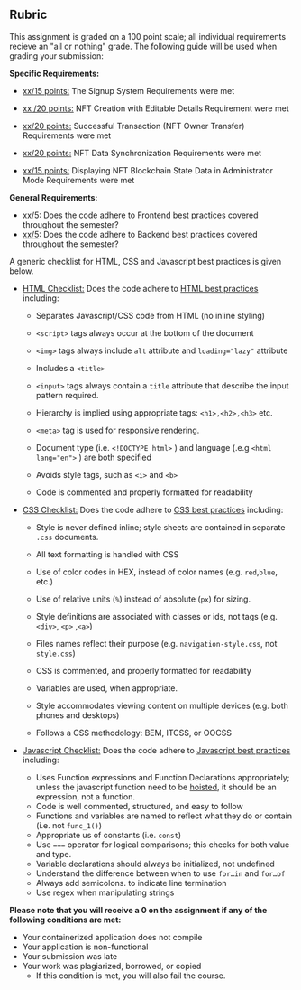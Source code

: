 ﻿
## Rubric

This assignment is graded on a 100 point scale; all individual requirements recieve an "all or nothing" grade. The following guide will be used when grading your submission: 


**Specific Requirements:**

* <u> xx/15 points:</u>  The Signup System Requirements were met 

* <u>xx /20 points:</u>  NFT Creation with Editable Details Requirement were met

* <u>xx/20 points:</u> Successful Transaction (NFT Owner Transfer) Requirements were met

* <u>xx/20 points:</u> NFT Data Synchronization Requirements were met

* <u>xx/15 points:</u> Displaying NFT Blockchain State Data in Administrator Mode Requirements were met


**General Requirements:**

* <u>xx/5</u>: Does the code adhere to Frontend best practices covered throughout the semester?
* <u>xx/5</u>: Does the code adhere to Backend best practices covered throughout the semester?

A generic checklist for HTML, CSS and Javascript best practices is given below. 


* <u>HTML Checklist:</u> Does the code adhere to <u>HTML best practices</u> including:

  * Separates Javascript/CSS code from HTML (no inline styling)

  * `<script>` tags always occur at the bottom of the document

  * `<img>` tags always include `alt` attribute and `loading="lazy"` attribute

  * Includes a `<title>` 

  * `<input>` tags always contain a `title` attribute that describe the input pattern required.

  * Hierarchy is implied using appropriate tags: `<h1>,<h2>,<h3>` etc.

  * `<meta>` tag is used for responsive rendering.

  * Document type (i.e. `<!DOCTYPE html>` ) and language (.e.g `<html lang="en">` ) are both specified 

  * Avoids style tags, such as `<i>` and `<b>`

  * Code is commented and properly formatted for readability

    

* <u>CSS Checklist:</u> Does the code adhere to <u>CSS best practices</u> including:

  * Style is never defined inline; style sheets are contained in separate `.css` documents.

  * All text formatting is handled with CSS

  * Use of color codes in HEX, instead of color names (e.g. `red`,`blue`, etc.)

  * Use of relative units (`%`) instead of absolute (`px`) for sizing.

  * Style definitions are associated with classes or ids, not tags (e.g. `<div>`, `<p>` ,`<a>`)

  * Files names reflect their purpose (e.g. `navigation-style.css`, not `style.css`)

  * CSS is commented, and properly formatted for readability

  * Variables are used, when appropriate.

  * Style accommodates viewing content on multiple devices (e.g. both phones and desktops)

  * Follows a CSS methodology: BEM, ITCSS, or OOCSS

    

* <u>Javascript Checklist:</u> Does the code adhere to <u>Javascript best practices</u> including: 

  * Uses Function expressions and Function Declarations appropriately; unless the javascript function need to be [hoisted](https://developer.mozilla.org/en-US/docs/Glossary/Hoisting), it should be an expression, not a function.
  * Code is well commented, structured, and easy to follow
  * Functions and variables are named to reflect what they do or contain (i.e. not `func_1()`)
  * Appropriate us of constants (i.e. `const`) 
  * Use `===` operator for logical comparisons; this checks for both value and type.
  * Variable declarations should always be initialized, not undefined
  * Understand the difference between when to use `for…in` and `for…of`
  * Always add semicolons. to indicate line termination
  * Use regex when manipulating strings



**Please note that you will receive a 0 on the assignment if any of the following conditions are met:**


* Your containerized application does not compile
* Your application is non-functional
* Your submission was late
* Your work was plagiarized, borrowed, or copied
  * If this condition is met, you will also fail the course.
